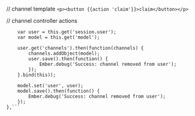 // channel template
`<p><button {{action 'claim'}}>claim</button></p>`

// channel controller actions
```claim: function() {
	var user = this.get('session.user');
	var model = this.get('model');

	user.get('channels').then(function(channels) {
		channels.addObject(model);
		user.save().then(function() {
			Ember.debug('Success: channel removed from user');
		});
	}.bind(this));

	model.set('user', user);
	model.save().then(function() {
		Ember.debug('Success: channel removed from user');
	});
},```
